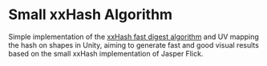 # Small xxHash Algorithm

Simple implementation of the [xxHash fast digest algorithm](https://cyan4973.github.io/xxHash/) and UV mapping the hash on shapes in Unity, aiming to generate fast and good visual results based on the small xxHash implementation of Jasper Flick.
